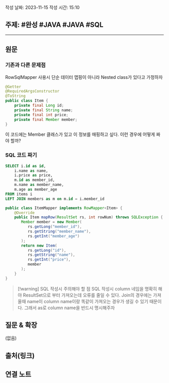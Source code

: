 작성 날짜: 2023-11-15
작성 시간: 15:10

## 주제: #완성 #JAVA #JAVA #SQL 

----
## 원문

### 기존과 다른 문제점

RowSqlMapper 사용시  단순 데이터 맵핑이 아니라 Nested class가 있다고 가정하자

```java
@Getter  
@RequiredArgsConstructor  
@ToString  
public class Item {  
    private final Long id;  
    private final String name;  
    private final int price;  
    private final Member member;  
}
```

이 코드에는 Member 클래스가 있고 이 정보를 매핑하고 싶다. 이런 경우에 어떻게 짜야 할까?


### SQL 코드 짜기
```sql
SELECT i.id as id,
	i.name as name,
	i.price as price,
	m.id as member_id,
	m.name as member_name,
	m.age as member_age
FROM items i
LEFT JOIN members as m on m.id = i.member_id
```

```java
public class ItemMapper implements RowMapper<Item> {  
    @Override  
    public Item mapRow(ResultSet rs, int rowNum) throws SQLException {  
       Member member = new Member(  
          rs.getLong("member_id"),  
          rs.getString("member_name"),  
          rs.getInt("member_age")  
       );  
       return new Item(  
          rs.getLong("id"),  
          rs.getString("name"),  
          rs.getInt("price"),  
          member  
       );  
    }  
}
```

>[!warning] SQL 작성시 주의해야 할 점
>SQL 작성시 column 네임을 명확히 해야 ResultSet으로 부터 가져오는데 오류를 줄일 수 있다. Join의 경우에는 가져올때 name이 column name이랑 똑같이 가져오는 경우가 생길 수 있기 때문이다. 그래서 as로 column name을 반드시 명시해주자





## 질문 & 확장

(없음)

## 출처(링크)


## 연결 노트










